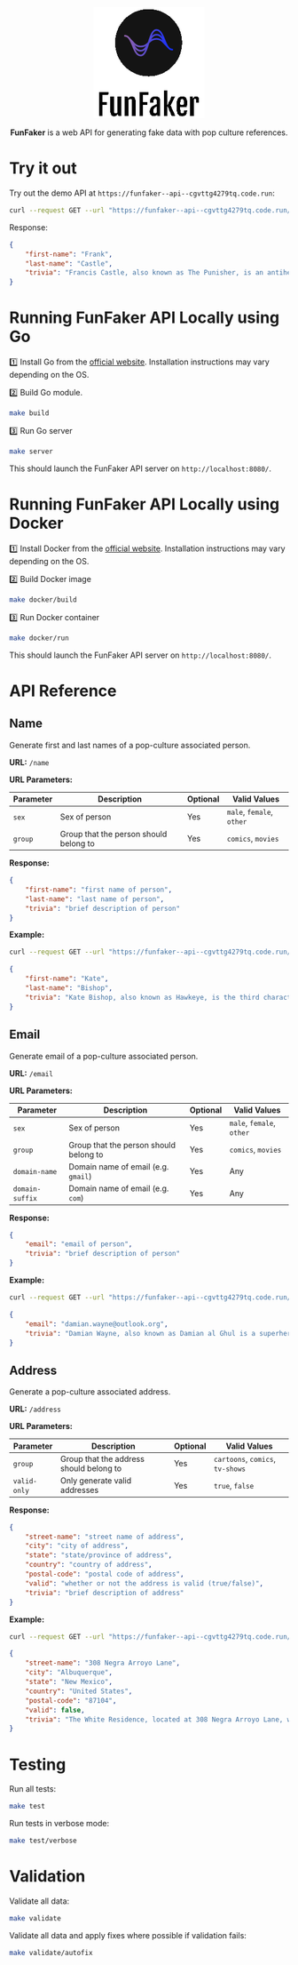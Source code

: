 <p align="center">
    <img alt="FunFaker Logo" src="img/FunFakerLogo.png" width=200 />
</p>

<p align="center">
    <strong>FunFaker</strong> is a web API for generating fake data with pop culture references.
</p>

# Try it out

Try out the demo API at `https://funfaker--api--cgvttg4279tq.code.run`:

```bash
curl --request GET --url "https://funfaker--api--cgvttg4279tq.code.run/name"
```

Response:

```json
{
    "first-name": "Frank",
    "last-name": "Castle",
    "trivia": "Francis Castle, also known as The Punisher, is an antihero appearing in American comic books published by Marvel Comics."
}
```

# Running FunFaker API Locally using Go

:one: Install Go from the [official website](https://go.dev/). Installation instructions may vary depending on the OS.

:two: Build Go module.

```bash
make build
```

:three: Run Go server

```bash
make server
```

This should launch the FunFaker API server on `http://localhost:8080/`.

# Running FunFaker API Locally using Docker

:one: Install Docker from the [official website](https://www.docker.com/). Installation instructions may vary depending on the OS.

:two: Build Docker image

```bash
make docker/build
```

:three: Run Docker container

```bash
make docker/run
```

This should launch the FunFaker API server on `http://localhost:8080/`.

# API Reference

## Name

Generate first and last names of a pop-culture associated person.

**URL:** `/name`

**URL Parameters:**

Parameter | Description | Optional | Valid Values
--- | --- | --- | ---
`sex` | Sex of person | Yes | `male`, `female`, `other`
`group` | Group that the person should belong to | Yes | `comics`, `movies`

**Response:**

```json
{
    "first-name": "first name of person",
    "last-name": "last name of person",
    "trivia": "brief description of person"
}
```

**Example:**

```bash
curl --request GET --url "https://funfaker--api--cgvttg4279tq.code.run/name?sex=female&group=comics"
```

```json
{
    "first-name": "Kate",
    "last-name": "Bishop",
    "trivia": "Kate Bishop, also known as Hawkeye, is the third character and first female to take the Hawkeye name, appearing in American comic books published by Marvel Comics."
}
```

## Email

Generate email of a pop-culture associated person.

**URL:** `/email`

**URL Parameters:**

Parameter | Description | Optional | Valid Values
--- | --- | --- | ---
`sex` | Sex of person | Yes | `male`, `female`, `other`
`group` | Group that the person should belong to | Yes | `comics`, `movies`
`domain-name` | Domain name of email (e.g. `gmail`) | Yes | Any
`domain-suffix` | Domain name of email (e.g. `com`) | Yes | Any

**Response:**

```json
{
    "email": "email of person",
    "trivia": "brief description of person"
}
```

**Example:**

```bash
curl --request GET --url "https://funfaker--api--cgvttg4279tq.code.run/email?sex=male&group=comics&domain-name=outlook&domain-suffix=org"
```

```json
{
    "email": "damian.wayne@outlook.org",
    "trivia": "Damian Wayne, also known as Damian al Ghul is a superhero and the son of Batman and Talia al Ghul, appearing in comic books published by DC Comics."
}
```

## Address

Generate a pop-culture associated address.

**URL:** `/address`

**URL Parameters:**

Parameter | Description | Optional | Valid Values
--- | --- | --- | ---
`group` | Group that the address should belong to | Yes | `cartoons`, `comics`, `tv-shows`
`valid-only` | Only generate valid addresses | Yes | `true`, `false`

**Response:**

```json
{
    "street-name": "street name of address",
    "city": "city of address",
    "state": "state/province of address",
    "country": "country of address",
    "postal-code": "postal code of address",
    "valid": "whether or not the address is valid (true/false)",
    "trivia": "brief description of address"
}
```

**Example:**

```bash
curl --request GET --url "https://funfaker--api--cgvttg4279tq.code.run/address?group=tv-shows"
```

```json
{
    "street-name": "308 Negra Arroyo Lane",
    "city": "Albuquerque",
    "state": "New Mexico",
    "country": "United States",
    "postal-code": "87104",
    "valid": false,
    "trivia": "The White Residence, located at 308 Negra Arroyo Lane, was the home of the White family including Walter, his wife Skyler, their son Walt Jr. and their infant daughter, Holly."
}
```

# Testing

Run all tests:

```bash
make test
```

Run tests in verbose mode:

```bash
make test/verbose
```

# Validation

Validate all data:

```bash
make validate
```

Validate all data and apply fixes where possible if validation fails:

```bash
make validate/autofix
```
